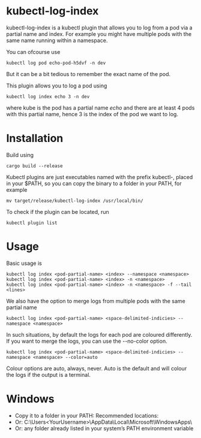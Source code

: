 ﻿# kubectl-log-index

kubectl-log-index is a kubectl plugin that allows you to log from a pod via a partial name and index. For example
you might have multiple pods with the same name running within a namespace.

You can ofcourse use

```aiignore
kubectl log pod echo-pod-h5dvf -n dev
```

But it can be a bit tedious to remember the exact name of the pod.

This plugin allows you to log a pod using

```aiignore
kubectl log index echo 3 -n dev
```

where kube is the pod has a partial name _echo_ and there are at least 4 pods with this partial name, hence 3 is the index of the pod we want to log.

# Installation

Build using

```aiignore
cargo build --release
```

Kubectl plugins are just executables named with the prefix kubectl-, placed in your $PATH, so you can copy the binary to a folder in your PATH, for example

```aiignore
mv target/release/kubectl-log-index /usr/local/bin/
```
To check if the plugin can be located, run 

```aiignore
kubectl plugin list
```

# Usage

Basic usage is

```aiignore
kubectl log index <pod-partial-name> <index> --namespace <namespace>
kubectl log index <pod-partial-name> <index> -n <namespace>
kubectl log index <pod-partial-name> <index> -n <namespace> -f --tail <lines>
```

We also have the option to merge logs from multiple pods with the same partial name

```aiignore
kubectl log index <pod-partial-name> <space-delimited-indicies> --namespace <namespace>
```

In such situations, by default the logs for each pod are coloured differently. If you want to merge the logs, you can use the --no-color option. 

```aiignore
kubectl log index <pod-partial-name> <space-delimited-indicies> --namespace <namespace> --color=auto
```

Colour options are auto, always, never. Auto is the default and will colour the logs if the output is a terminal.

# Windows

- Copy it to a folder in your PATH: Recommended locations:
- Or: C:\Users\<YourUsername>\AppData\Local\Microsoft\WindowsApps\
- Or: any folder already listed in your system’s PATH environment variable
